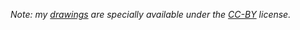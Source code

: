 *Note: my [drawings](https://github.com/guillaume-chevalier/Linear-Attention-Recurrent-Neural-Network/tree/master/inkscape_drawings) are specially available under the [CC-BY](http://creativecommons.org/licenses/by/4.0/) license.*

